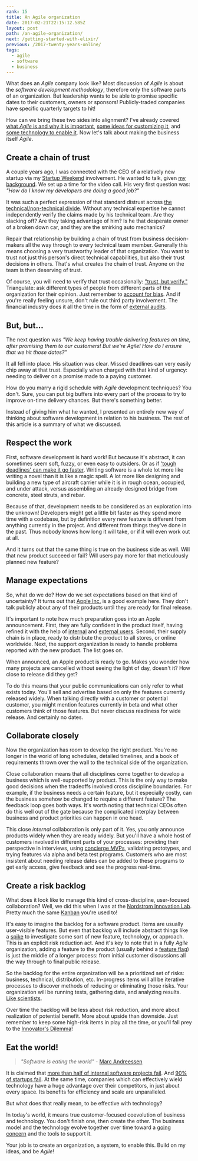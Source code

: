 ```yaml
---
rank: 15
title: An Agile organization
date: 2017-02-21T22:15:12.585Z
layout: post
path: /an-agile-organization/
next: /getting-started-with-elixir/
previous: /2017-twenty-years-online/
tags:
  - agile
  - software
  - business
---
```


What does an *Agile* company look like? Most discussion of *Agile* is about the *software development methodology*, therefore only the software parts of an organization. But leadership wants to be able to promise specific dates to their customers, owners or sponsors! Publicly-traded companies have specific quarterly targets to hit!

How can we bring these two sides into alignment? I've already covered [what *Agile* is and why it is important](/the-why-of-agile/), [some ideas for customizing it](/customizing-agile/), and [some technology to enable it](/the-technology-side-of-agile/). Now let's talk about making the business itself *Agile*.

<div class='fold'></div>

## Create a chain of trust

A couple years ago, I was connected with the CEO of a relatively new startup via my [Startup Weekend](https://startupweekend.org/) involvement. He wanted to talk, given [my background](https://scottnonnenberg.com/work/). We set up a time for the video call. His very first question was: *"How do I know my developers are doing a good job?"*

It was such a perfect expression of that standard distrust across [the technical/non-technical divide](/from-tech-person-to-people-person/). Without any technical expertise he cannot independently verify the claims made by his technical team. Are they slacking off? Are they taking advantage of him? Is he that desperate owner of a broken down car, and they are the smirking auto mechanics?

Repair that relationship by building a chain of trust from business decision-makers all the way through to every technical team member. Generally this means choosing a very trustworthy leader of that organization. You want to trust not just this person's direct technical capabilities, but also their trust decisions in others. That's what creates the chain of trust. Anyone on the team is then deserving of trust.

Of course, you will need to verify that trust occasionally: ["trust, but verify."](https://en.wikipedia.org/wiki/Trust,_but_verify) Triangulate: ask different types of people from different parts of the organization for their opinion. Just remember to [account for bias](http://curt-rice.com/2013/10/01/what-the-worlds-best-orchestras-can-teach-us-about-gender-discrimination/). And if you're really feeling unsure, don't rule out third party involvement. The financial industry does it all the time in the form of [external audits](https://en.wikipedia.org/wiki/External_auditor).

## But, but...

The next question was *"We keep having trouble delivering features on time, after promising them to our customers! But we're Agile! How do I ensure that we hit those dates?"*

It all fell into place. His situation was clear. Missed deadlines can very easily chip away at that trust. Especially when charged with that kind of urgency: needing to deliver on a promise made to a paying customer.

How do you marry a rigid schedule with *Agile* development techniques? You don't. Sure, you can put big buffers into every part of the process to try to improve on-time delivery chances. But there's something better.

Instead of giving him what he wanted, I presented an entirely new way of thinking about software development in relation to his business. The rest of this article is a summary of what we discussed.

## Respect the work

First, software development is hard work! But because it's abstract, it can sometimes seem soft, fuzzy, or even easy to outsiders. Or as if ['tough deadlines' can make it go faster](http://www.issendai.com/psychology/sick-systems.html). Writing software is a whole lot more like writing a novel than it is like a magic spell. A lot more like designing and building a new type of aircraft carrier while it is in rough ocean, occupied, and under attack, versus assembling an already-designed bridge from concrete, steel struts, and rebar.

Because of that, development needs to be considered as an exploration into the unknown! Developers might get a little bit faster as they spend more time with a codebase, but by definition every new feature is different from anything currently in the project. And different from things they've done in the past. Thus nobody knows how long it will take, or if it will even work out at all.

And it turns out that the same thing is true on the business side as well. Will that new product succeed or fail? Will users pay more for that meticulously planned new feature?

## Manage expectations

So, what do we do? How do we set expectations based on that kind of uncertainty? It turns out that [Apple Inc.](https://en.wikipedia.org/wiki/Apple_Inc.) is a good example here. They don't talk publicly about any of their products until they are ready for final release.

It's important to note how much preparation goes into an Apple announcement. First, they are fully confident in the product itself, having refined it with the help of [internal](https://www.macrumors.com/2016/06/28/apple-employee-watchos-3-wheelchair-beta-test/) and [external users](https://developer.apple.com/support/beta-software/). Second, their supply chain is in place, ready to distribute the product to all stores, or online worldwide. Next, the support organization is ready to handle problems reported with the new product. The list goes on.

When announced, an Apple product is ready to go. Makes you wonder how many projects are cancelled without seeing the light of day, doesn't it? How close to release did they get?

To do this means that your public communications can only refer to what exists today. You'll sell and advertise based on only the features currently released widely. When talking directly with a customer or potential customer, you might mention features currently in beta and what other customers think of those features. But never discuss readiness for wide release. And certainly no dates.

## Collaborate closely

Now the organization has room to develop the right product. You're no longer in the world of long schedules, detailed timelines, and a book of requirements thrown over the wall to the technical side of the organization.

Close collaboration means that all disciplines come together to develop a business which is well-supported by product. This is the only way to make good decisions when the tradeoffs involved cross discipline boundaries. For example, if the business needs a certain feature, but it especially costly, can the business somehow be changed to require a different feature? The feedback loop goes both ways. It's worth noting that technical CEOs often do this well out of the gate because the complicated interplay between business and product priorities can happen in one head.

This close *internal* collaboration is only part of it. Yes, you only announce products widely when they are ready widely. But you'll have a whole host of customers involved in different parts of your processes: providing their perspective in interviews, using [concierge MVPs](http://ibuildmvps.com/blog/the-concierge-minimum-viable-product-maximizes-customer-learning), validating prototypes, and trying features via alpha and beta test programs. Customers who are most insistent about needing release dates can be added to these programs to get early access, give feedback and see the progress real-time.

## Create a risk backlog

What does it look like to manage this kind of cross-discipline, user-focused collaboration? Well, we did this when I was at the [Nordstrom Innovation Lab](https://scottnonnenberg.com/work/#nordstrom-2012-q-2-to-q-4). Pretty much the same [Kanban](https://en.wikipedia.org/wiki/Kanban) you're used to!

It's easy to imagine the backlog for a software product. Items are usually user-visible features. But even that backlog will include abstract things like a [spike](https://en.wikipedia.org/wiki/Spike_(software_development)) to investigate some sort of new feature, technology, or approach. This is an explicit risk reduction act. And it's key to note that in a fully *Agile* organization, adding a feature to the product (usually behind a [feature flag](http://stackoverflow.com/questions/7707383/what-is-a-feature-flag)) is just the middle of a longer process: from initial customer discussions all the way through to final public release.

So the backlog for the entire organization will be a prioritized set of risks: business, technical, distribution, etc. In-progress items will all be iterative processes to discover methods of reducing or eliminating those risks. Your organization will be running tests, gathering data, and analyzing results. [Like scientists](/be-a-scientist-dev-productivity-tip-3/).

Over time the backlog will be less about risk reduction, and more about realization of potential benefit. More about upside than downside. Just remember to keep some high-risk items in play all the time, or you'll fall prey to the [Innovator's Dilemma](https://en.wikipedia.org/wiki/The_Innovator%27s_Dilemma)!

## Eat the world!

> _"Software is eating the world"_ - [Marc Andreessen](http://a16z.com/2016/08/20/why-software-is-eating-the-world/)

It is claimed that [more than half of internal software projects fail](http://www.cio.com/article/3068502/project-management/more-than-half-of-it-projects-still-failing.html). And [90% of startups fail](http://www.forbes.com/sites/neilpatel/2015/01/16/90-of-startups-will-fail-heres-what-you-need-to-know-about-the-10/#22848e9455e1). At the same time, companies which can effectively wield technology have a huge advantage over their competitors, in just about every space. Its benefits for efficiency and scale are unparalleled.

But what does that really mean, to be effective with technology?

In today's world, it means true customer-focused coevolution of business and technology. You don't finish one, then create the other. The business model and the technology evolve together over time toward a [going concern](https://en.wikipedia.org/wiki/Going_concern) and the tools to support it.

Your job is to create an organization, a system, to enable this. Build on my ideas, and be *Agile*!

